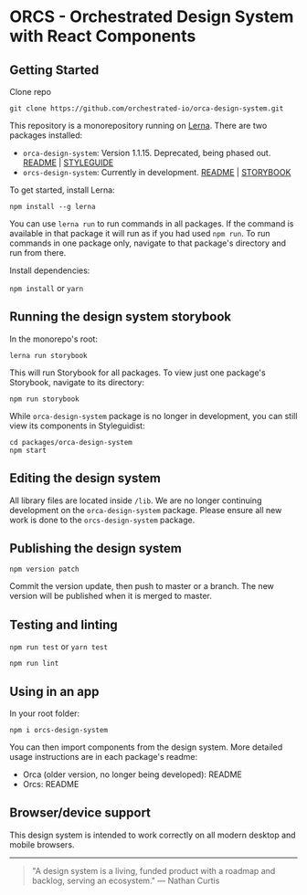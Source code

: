 # ORCS - Orchestrated Design System with React Components

## Getting Started

Clone repo

```
git clone https://github.com/orchestrated-io/orca-design-system.git
```

This repository is a monorepository running on [Lerna](https://lerna.js.org/). There are two packages installed:

- `orca-design-system`: Version 1.1.15. Deprecated, being phased out. [README](https://github.com/orchestrated-io/orca-design-system/tree/master/packages/orca-design-system) | [STYLEGUIDE](https://styleguide.orchestrated.io)
- `orcs-design-system`: Currently in development. [README](https://github.com/orchestrated-io/orca-design-system/tree/master/packages/orcs-design-system) | [STORYBOOK](https://orchestrated-io.github.io/orca-design-system)

To get started, install Lerna:

`npm install --g lerna`

You can use `lerna run` to run commands in all packages. If the command is available in that package it will run as if you had used `npm run`. To run commands in one package only, navigate to that package's directory and run from there.

Install dependencies:

`npm install` or `yarn`

## Running the design system storybook

In the monorepo's root:

`lerna run storybook`

This will run Storybook for all packages. To view just one package's Storybook, navigate to its directory:

`npm run storybook`

While `orca-design-system` package is no longer in development, you can still view its components in Styleguidist:

```
cd packages/orca-design-system
npm start
```

## Editing the design system

All library files are located inside `/lib`. We are no longer continuing development on the `orca-design-system` package. Please ensure all new work is done to the `orcs-design-system` package.

## Publishing the design system

`npm version patch`

Commit the version update, then push to master or a branch. The new version will be published when it is merged to master.

## Testing and linting

`npm run test` or `yarn test`

`npm run lint`

## Using in an app

In your root folder:

`npm i orcs-design-system`

You can then import components from the design system. More detailed usage instructions are in each package's readme:

- Orca (older version, no longer being developed): README
- Orcs: README

## Browser/device support

This design system is intended to work correctly on all modern desktop and mobile browsers.

---

> "A design system is a living, funded product with a roadmap and backlog, serving an ecosystem." — Nathan Curtis
